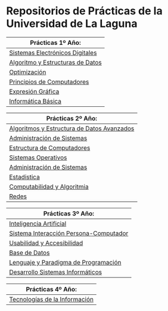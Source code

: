 # Repositorios de Prácticas de la Universidad de La Laguna
<p align="center">

| **Prácticas 1º Año:** |
| --- |
| [Sistemas Electrónicos Digitales](https://github.com/javiidiazglez/SED) |
| [Algoritmo y Estructuras de Datos](https://github.com/javiidiazglez/AyED) |
| [Optimización](https://github.com/javiidiazglez/Optimizacion) |
| [Principios de Computadores](https://github.com/javiidiazglez/PC) |
| [Expresión Gráfica](https://github.com/javiidiazglez/Expresion-Grafica) |
| [Informática Básica](https://github.com/javiidiazglez/IB) |


| **Prácticas 2º Año:** |
| --- |
| [Algoritmos y Estructura de Datos Avanzados](https://github.com/javiidiazglez/AyEDA) |
| [Administración de Sistemas](https://github.com/javiidiazglez/AS) |
| [Estructura de Computadores](https://github.com/javiidiazglez/EC) |
| [Sistemas Operativos](https://github.com/javiidiazglez/SO) |
| [Administración de Sistemas](https://github.com/javiidiazglez/AS) |
| [Estadistica](https://github.com/javiidiazglez/Estadistica) |
| [Computabilidad y Algoritmia](https://github.com/javiidiazglez/CyA) |
| [Redes](https://github.com/javiidiazglez/Redes) |


| **Prácticas 3º Año:** |
| --- |
| [Inteligencia Artificial](https://github.com/javiidiazglez/IA) |
| [Sistema Interacción Persona-Computador](https://github.com/javiidiazglez/SIPC) |
| [Usabilidad y Accesibilidad](https://github.com/javiidiazglez/UyA) |
| [Base de Datos](https://github.com/javiidiazglez/BDD) |
| [Lenguaje y Paradigma de Programación](https://github.com/javiidiazglez/LPP) |
| [Desarrollo Sistemas Informáticos](https://github.com/javiidiazglez/DSI) |

| **Prácticas 4º Año:** |
| --- |
| [Tecnologías de la Información](https://github.com/javiidiazglez/TIO) |
</p>